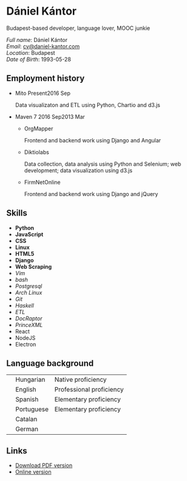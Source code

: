 # Dániel Kántor

<div>

Budapest-based developer, language lover, MOOC junkie

*Full name*: Dániel Kántor <br>
*Email*: cv@daniel-kantor.com <br>
*Location*: Budapest <br>
*Date of Birth*: 1993-05-28 <br>

<div>

## Employment history
<div class="timeline">

- Mito <span class=time><span>Present</span><span class=end>2016 Sep</span></span>

    Data visualizaton and ETL using Python, Chartio and d3.js

- Maven 7 <span class=time><span>2016 Sep</span><span class=end>2013 Mar</span></span>

    - OrgMapper

        Frontend and backend work using Django and Angular

    - Diktiolabs

        Data collection, data analysis using Python and Selenium; web development; data visualization using d3.js

    - FirmNetOnline
        
        Frontend and backend work using Django and jQuery

</div>

</div>

<div>

## Skills

<div class="compact">

- **Python**
- **JavaScript**
- **CSS**
- **Linux**
- **HTML5**
- **Django**
- **Web Scraping**
- *Vim*
- *bash*
- *Postgresql*
- *Arch Linux*
- *Git*
- *Haskell*
- *ETL*
- *DocRaptor*
- *PrinceXML*
- <span>React</span>
- <span>NodeJS</span>
- <span>Electron</span>

</div>


</div>


<div>

## Language background
<div>
    <table>
        <tr>
            <td><div class="progress"><div style="width:100%"></div></div></td>
            <td>Hungarian</td>
            <td>Native proficiency</td>
        </tr>
        <tr class="sep">
            <td><div class="progress"><div style="width:90%"></div></div></td>
            <td>English</td>
            <td>Professional proficiency</td>
        </tr>
        <tr>
            <td><div class="progress"><div style="width:50%"></div></div></td>
            <td>Spanish</td>
            <td>Elementary proficiency</td>
        </tr>
        <tr>
            <td><div class="progress"><div style="width:45%"></div></div></td>
            <td>Portuguese</td>
            <td>Elementary proficiency</td>
        </tr>
        <tr>
            <td><div class="progress"><div style="width:25%"></div></div></td>
            <td>Catalan</td>
            <td></td>
        </tr>
        <tr>
            <td><div class="progress"><div style="width:5%"></div></div></td>
            <td>German</td>
            <td></td>
        </tr>
    </table>
</div>

</div>

<div>

## Links

- <a href="http://daniel-kantor.com/cv/cv_daniel_kantor_developer.pdf">Download PDF version</a>
- <a href="http://daniel-kantor.com/cv/">Online version</a>

</div>
